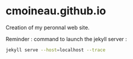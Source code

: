 # cmoineau.github.io
Creation of my peronnal web site.



Reminder : command to launch the jekyll server :

```bash
jekyll serve --host=localhost --trace
```

